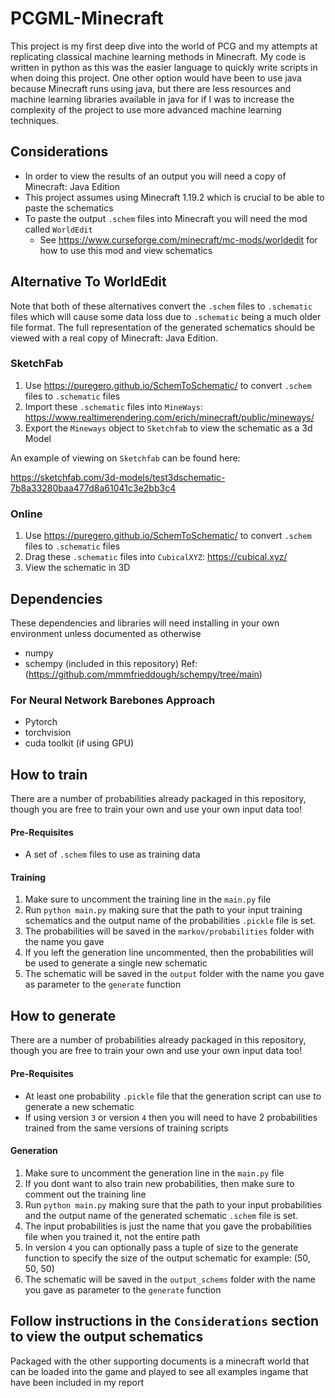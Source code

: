 # PCGML-Minecraft
This project is my first deep dive into the world of PCG and my attempts at replicating classical machine learning methods in Minecraft.
My code is written in python as this was the easier language to quickly write scripts in when doing this project. One other option
would have been to use java because Minecraft runs using java, but there are less resources and machine learning libraries available in java
for if I was to increase the complexity of the project to use more advanced machine learning techniques.

## Considerations
- In order to view the results of an output you will need a copy of Minecraft: Java Edition
- This project assumes using Minecraft 1.19.2 which is crucial to be able to paste the schematics
- To paste the output `.schem` files into Minecraft you will need the mod called `WorldEdit`
  - See https://www.curseforge.com/minecraft/mc-mods/worldedit for how to use this mod and view schematics
## Alternative To WorldEdit
Note that both of these alternatives convert the `.schem` files to `.schematic` files which will cause some data loss
due to `.schematic` being a much older file format. The full representation of the generated schematics should
be viewed with a real copy of Minecraft: Java Edition.
### SketchFab
1. Use https://puregero.github.io/SchemToSchematic/ to convert `.schem` files to `.schematic` files
2. Import these `.schematic` files into `MineWays`: https://www.realtimerendering.com/erich/minecraft/public/mineways/
3. Export the `Mineways` object to `Sketchfab` to view the schematic as a 3d Model 

An example of viewing on `Sketchfab` can be found here: 

https://sketchfab.com/3d-models/test3dschematic-7b8a33280baa477d8a61041c3e2bb3c4
### Online
1. Use https://puregero.github.io/SchemToSchematic/ to convert `.schem` files to `.schematic` files
2. Drag these `.schematic` files into `CubicalXYZ`: https://cubical.xyz/
3. View the schematic in 3D

## Dependencies
These dependencies and libraries will need installing in your own environment unless documented as otherwise
- numpy
- schempy (included in this repository) Ref: (https://github.com/mmmfrieddough/schempy/tree/main)
### For Neural Network Barebones Approach
- Pytorch
- torchvision
- cuda toolkit (if using GPU)

## How to train
There are a number of probabilities already packaged in this repository, though you are free to train your own and use your own input data too!
#### Pre-Requisites
- A set of `.schem` files to use as training data
#### Training
1. Make sure to uncomment the training line in the `main.py` file
2. Run `python main.py` making sure that the path to your input training schematics and the output name of the probabilities `.pickle` file is set.
3. The probabilities will be saved in the `markov/probabilities` folder with the name you gave
4. If you left the generation line uncommented, then the probabilities will be used to generate a single new schematic
5. The schematic will be saved in the `output` folder with the name you gave as parameter to the `generate` function

## How to generate
There are a number of probabilities already packaged in this repository, though you are free to train your own and use your own input data too!
#### Pre-Requisites
- At least one probability `.pickle` file that the generation script can use to generate a new schematic
- If using version `3` or version `4` then you will need to have 2 probabilities trained from the same versions of training scripts
#### Generation
1. Make sure to uncomment the generation line in the `main.py` file
2. If you dont want to also train new probabilities, then make sure to comment out the training line
3. Run `python main.py` making sure that the path to your input probabilities and the output name of the generated schematic `.schem` file is set.
4. The input probabilities is just the name that you gave the probabilities file when you trained it, not the entire path
5. In version `4` you can optionally pass a tuple of size to the generate function to specify the size of the output schematic for example: (50, 50, 50)
6. The schematic will be saved in the `output_schems` folder with the name you gave as parameter to the `generate` function

## **Follow instructions in the `Considerations` section to view the output schematics**


Packaged with the other supporting documents is a minecraft world that can be loaded into the game and played to see all examples ingame that have been included in my report